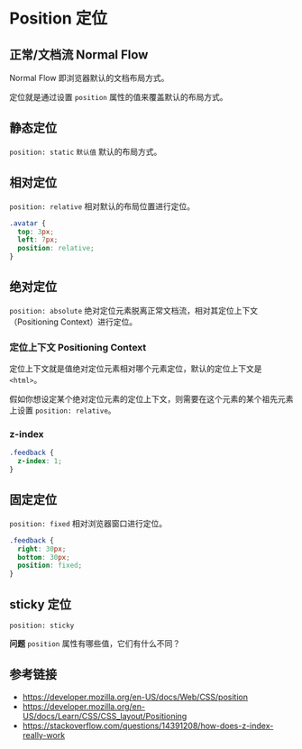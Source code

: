 # Position 定位

## 正常/文档流 Normal Flow
Normal Flow 即浏览器默认的文档布局方式。

定位就是通过设置 `position` 属性的值来覆盖默认的布局方式。

## 静态定位
`position: static` `默认值` 默认的布局方式。

## 相对定位
`position: relative` 相对默认的布局位置进行定位。
```css
.avatar {
  top: 3px;
  left: 7px;
  position: relative;
}
```

## 绝对定位
`position: absolute` 绝对定位元素脱离正常文档流，相对其定位上下文（Positioning Context）进行定位。

### 定位上下文 Positioning Context
定位上下文就是值绝对定位元素相对哪个元素定位，默认的定位上下文是 `<html>`。

假如你想设定某个绝对定位元素的定位上下文，则需要在这个元素的某个祖先元素上设置 `position: relative`。

### z-index
```css
.feedback {
  z-index: 1; 
}
```

## 固定定位
`position: fixed` 相对浏览器窗口进行定位。
```css
.feedback {
  right: 30px;
  bottom: 30px;
  position: fixed;
}
```

## sticky 定位
`position: sticky`

**问题** `position` 属性有哪些值，它们有什么不同？

## 参考链接
* https://developer.mozilla.org/en-US/docs/Web/CSS/position
* https://developer.mozilla.org/en-US/docs/Learn/CSS/CSS_layout/Positioning
* https://stackoverflow.com/questions/14391208/how-does-z-index-really-work
